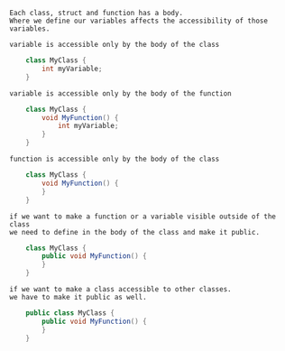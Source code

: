 	Each class, struct and function has a body.
	Where we define our variables affects the accessibility of those variables.
	
	variable is accessible only by the body of the class
	
```csharp
	class MyClass {
		int myVariable;
	}
```

	variable is accessible only by the body of the function

```csharp
	class MyClass {
		void MyFunction() {
			int myVariable;
		}
	}
```

	function is accessible only by the body of the class

```csharp
	class MyClass {
		void MyFunction() {
		}
	}
```

	if we want to make a function or a variable visible outside of the class
	we need to define in the body of the class and make it public.

```csharp
	class MyClass {
		public void MyFunction() {
		}
	}
```

	if we want to make a class accessible to other classes.
	we have to make it public as well.

```csharp
	public class MyClass {
		public void MyFunction() {
		}
	}
```